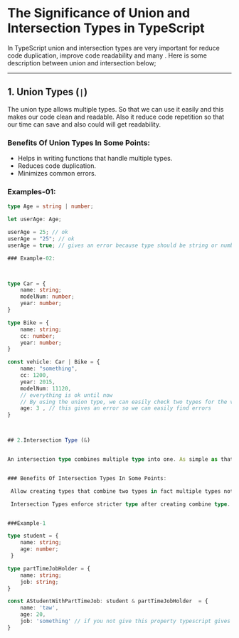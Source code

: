 # The Significance of Union and Intersection Types in TypeScript

In TypeScript union and intersection types are very important for reduce code duplication, improve code readability and many . Here is some description between union and intersection below;

---

## 1. Union Types (`|`)

The union type allows multiple types. So that we can use it easily and this makes our code clean and readable. Also it reduce code repetition so that our time can save and also could will get readability.

### Benefits Of Union Types In Some Points:
- Helps in writing functions that handle multiple types.
- Reduces code duplication.
- Minimizes common errors.

### Examples-01:
```typescript
type Age = string | number;

let userAge: Age;

userAge = 25; // ok
userAge = "25"; // ok
userAge = true; // gives an error because type should be string or number.

### Example-02:



type Car = {
    name: string;
    modelNum: number;
    year: number; 
}

type Bike = {
    name: string;
    cc: number;
    year: number;
}

const vehicle: Car | Bike = {
    name: "something",
    cc: 1200,
    year: 2015,
    modelNum: 11120,
    // everything is ok until now
    // By using the union type, we can easily check two types for the vehicle. It also makes the code readable and clean.
    age: 3 , // this gives an error so we can easily find errors
}



## 2.Intersection Type (&)


An intersection type combines multiple type into one. As simple as that. Let we have two type and now we want a variable who should include this two type. So we do not need to write all two type for that. By using intersection we can easily combine this two type. 


### Benefits Of Intersection Types In Some Points:

 Allow creating types that combine two types in fact multiple types not two type. It allow as many type as you want.

 Intersection Types enforce stricter type after creating combine type. You must follow the combine types.


###Example-1

type student = {
    name: string;
    age: number;
 }

type partTimeJobHolder = {
    name: string;
    job: string;
}

const AStudentWithPartTimeJob: student & partTimeJobHolder  = {
    name: 'taw',
    age: 20,
    job: 'something' // if you not give this property typescript gives you error for using intersection type . So from that we can understand that it strict the combine type and definitely it combine multiple type.
}






